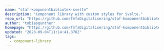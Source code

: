 ```yaml
---
name: "staf-komponentbibliotek-svelte"
description: "Component library with custom styles for Svelte."
repo_url: "https://github.com/fmfaDigitalisering/staf-komponentbibliotek-svelte"
author: "tobiasgunther"
homepage: "https://github.com/fmfaDigitalisering/staf-komponentbibliotek-svelte#readme"
updated: "2023-09-04T11:14:41.378Z"
tags: 
  - component-library
---
```

